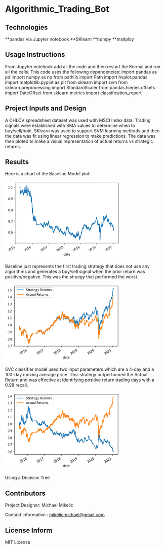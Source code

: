 # Algorithmic_Trading_Bot


## Technologies
**pandas via Jupyter notebook
**SKlearn
**numpy
**maitploy

## Usage Instructions

From Jupyter notebook add all the code and then restart the Kermal and run all the cells.  This code uses the following dependencies:
import pandas as pd
import numpy as np
from pathlib import Path
import hvplot.pandas
import matplotlib.pyplot as plt
from sklearn import svm
from sklearn.preprocessing import StandardScaler
from pandas.tseries.offsets import DateOffset
from sklearn.metrics import classification_report

## Project Inputs and Design

A OHLCV spreadsheet dataset was used with MSCI Index data.  Trading signals were established with SMA values to determine when to buy/sell/hold.  SKlearn was used to support SVM learning methods and then the data was fit using linear regression to make predictions.  The data was then ploted to make a visual representation of actual returns vs strategic returns.

## Results

Here is a chart of the Baseline Model plot:

![baselinechart](Resources/basechart.png)

Baseline just represents the first trading strategy that does not use any algorithms and generates a buy/sell signal when the prior return was positive/negative.  This was the straegy that performed the worst.  

![chart](Resources/actualvstrategy.png)

SVC classifier model used two input parameters which are a 4-day and a 100-day moving average price.  Thsi strategy outperfomred the Actual Return and was effective at identifying positive return trading days with a 0.98 recall.

![chart2](Resources/actualvstrategy2.png)

Using a Decision Tree 


## Contributors
Project Designor:  Michael Mikelic

Contact information : mikelicmichael@gmail.com

## License Inform
MIT License
